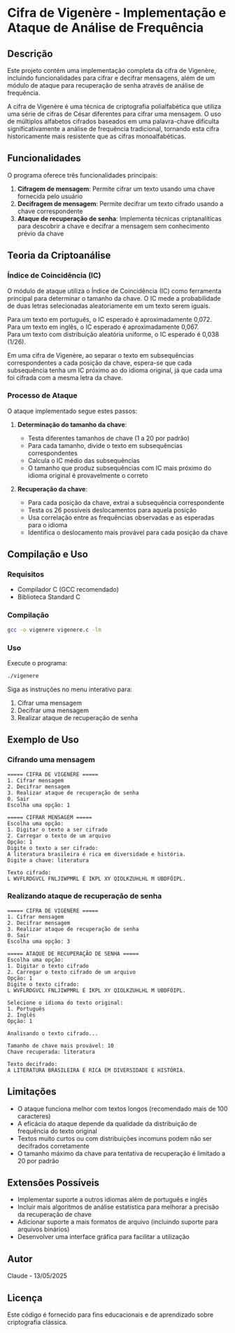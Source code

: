 # Cifra de Vigenère - Implementação e Ataque de Análise de Frequência

## Descrição

Este projeto contém uma implementação completa da cifra de Vigenère, incluindo funcionalidades para cifrar e decifrar mensagens, além de um módulo de ataque para recuperação de senha através de análise de frequência.

A cifra de Vigenère é uma técnica de criptografia polialfabética que utiliza uma série de cifras de César diferentes para cifrar uma mensagem. O uso de múltiplos alfabetos cifrados baseados em uma palavra-chave dificulta significativamente a análise de frequência tradicional, tornando esta cifra historicamente mais resistente que as cifras monoalfabéticas.

## Funcionalidades

O programa oferece três funcionalidades principais:

1. **Cifragem de mensagem**: Permite cifrar um texto usando uma chave fornecida pelo usuário
2. **Decifragem de mensagem**: Permite decifrar um texto cifrado usando a chave correspondente
3. **Ataque de recuperação de senha**: Implementa técnicas criptanalíticas para descobrir a chave e decifrar a mensagem sem conhecimento prévio da chave

## Teoria da Criptoanálise

### Índice de Coincidência (IC)

O módulo de ataque utiliza o Índice de Coincidência (IC) como ferramenta principal para determinar o tamanho da chave. O IC mede a probabilidade de duas letras selecionadas aleatoriamente em um texto serem iguais.

Para um texto em português, o IC esperado é aproximadamente 0,072.  
Para um texto em inglês, o IC esperado é aproximadamente 0,067.  
Para um texto com distribuição aleatória uniforme, o IC esperado é 0,038 (1/26).

Em uma cifra de Vigenère, ao separar o texto em subsequências correspondentes a cada posição da chave, espera-se que cada subsequência tenha um IC próximo ao do idioma original, já que cada uma foi cifrada com a mesma letra da chave.

### Processo de Ataque

O ataque implementado segue estes passos:

1. **Determinação do tamanho da chave**:

   - Testa diferentes tamanhos de chave (1 a 20 por padrão)
   - Para cada tamanho, divide o texto em subsequências correspondentes
   - Calcula o IC médio das subsequências
   - O tamanho que produz subsequências com IC mais próximo do idioma original é provavelmente o correto

2. **Recuperação da chave**:
   - Para cada posição da chave, extrai a subsequência correspondente
   - Testa os 26 possíveis deslocamentos para aquela posição
   - Usa correlação entre as frequências observadas e as esperadas para o idioma
   - Identifica o deslocamento mais provável para cada posição da chave

## Compilação e Uso

### Requisitos

- Compilador C (GCC recomendado)
- Biblioteca Standard C

### Compilação

```bash
gcc -o vigenere vigenere.c -lm
```

### Uso

Execute o programa:

```bash
./vigenere
```

Siga as instruções no menu interativo para:

1. Cifrar uma mensagem
2. Decifrar uma mensagem
3. Realizar ataque de recuperação de senha

## Exemplo de Uso

### Cifrando uma mensagem

```
===== CIFRA DE VIGENÈRE =====
1. Cifrar mensagem
2. Decifrar mensagem
3. Realizar ataque de recuperação de senha
0. Sair
Escolha uma opção: 1

===== CIFRAR MENSAGEM =====
Escolha uma opção:
1. Digitar o texto a ser cifrado
2. Carregar o texto de um arquivo
Opção: 1
Digite o texto a ser cifrado:
A literatura brasileira é rica em diversidade e história.
Digite a chave: literatura

Texto cifrado:
L WVFLRDGVCL FNLJIWPMRL É IKPL XY QIOLKZUHLHL M UBDFÓIPL.
```

### Realizando ataque de recuperação de senha

```
===== CIFRA DE VIGENÈRE =====
1. Cifrar mensagem
2. Decifrar mensagem
3. Realizar ataque de recuperação de senha
0. Sair
Escolha uma opção: 3

===== ATAQUE DE RECUPERAÇÃO DE SENHA =====
Escolha uma opção:
1. Digitar o texto cifrado
2. Carregar o texto cifrado de um arquivo
Opção: 1
Digite o texto cifrado:
L WVFLRDGVCL FNLJIWPMRL É IKPL XY QIOLKZUHLHL M UBDFÓIPL.

Selecione o idioma do texto original:
1. Português
2. Inglês
Opção: 1

Analisando o texto cifrado...

Tamanho de chave mais provável: 10
Chave recuperada: literatura

Texto decifrado:
A LITERATURA BRASILEIRA É RICA EM DIVERSIDADE E HISTÓRIA.
```

## Limitações

- O ataque funciona melhor com textos longos (recomendado mais de 100 caracteres)
- A eficácia do ataque depende da qualidade da distribuição de frequência do texto original
- Textos muito curtos ou com distribuições incomuns podem não ser decifrados corretamente
- O tamanho máximo da chave para tentativa de recuperação é limitado a 20 por padrão

## Extensões Possíveis

- Implementar suporte a outros idiomas além de português e inglês
- Incluir mais algoritmos de análise estatística para melhorar a precisão da recuperação de chave
- Adicionar suporte a mais formatos de arquivo (incluindo suporte para arquivos binários)
- Desenvolver uma interface gráfica para facilitar a utilização

## Autor

Claude - 13/05/2025

## Licença

Este código é fornecido para fins educacionais e de aprendizado sobre criptografia clássica.
